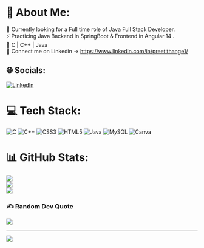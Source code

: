 # 💫 About Me:
🔭 Currently looking for a Full time role of Java Full Stack Developer.<br>⚡ Practicing Java Backend in SpringBoot & Frontend in Angular 14 .<br>🌱 C | C++ | Java<br>💬 Connect me on Linkedin -> https://www.linkedin.com/in/preetithange1/<br>


## 🌐 Socials:
[![LinkedIn](https://img.shields.io/badge/LinkedIn-%230077B5.svg?logo=linkedin&logoColor=white)](https://linkedin.com/in/https://www.linkedin.com/in/preetithange1/) 

# 💻 Tech Stack:
![C](https://img.shields.io/badge/c-%2300599C.svg?style=for-the-badge&logo=c&logoColor=white) ![C++](https://img.shields.io/badge/c++-%2300599C.svg?style=for-the-badge&logo=c%2B%2B&logoColor=white) ![CSS3](https://img.shields.io/badge/css3-%231572B6.svg?style=for-the-badge&logo=css3&logoColor=white) ![HTML5](https://img.shields.io/badge/html5-%23E34F26.svg?style=for-the-badge&logo=html5&logoColor=white) ![Java](https://img.shields.io/badge/java-%23ED8B00.svg?style=for-the-badge&logo=java&logoColor=white) ![MySQL](https://img.shields.io/badge/mysql-%2300f.svg?style=for-the-badge&logo=mysql&logoColor=white) ![Canva](https://img.shields.io/badge/Canva-%2300C4CC.svg?style=for-the-badge&logo=Canva&logoColor=white)
# 📊 GitHub Stats:
![](https://github-readme-stats.vercel.app/api?username=Preeti-Thange&theme=dark&hide_border=false&include_all_commits=false&count_private=false)<br/>
![](https://github-readme-streak-stats.herokuapp.com/?user=Preeti-Thange&theme=dark&hide_border=false)<br/>
![](https://github-readme-stats.vercel.app/api/top-langs/?username=Preeti-Thange&theme=dark&hide_border=false&include_all_commits=false&count_private=false&layout=compact)

### ✍️ Random Dev Quote
![](https://quotes-github-readme.vercel.app/api?type=horizontal&theme=radical)

---
[![](https://visitcount.itsvg.in/api?id=Preeti-Thange&icon=0&color=0)](https://visitcount.itsvg.in)
